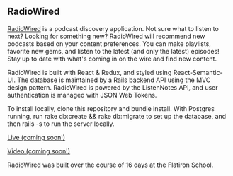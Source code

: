 ## RadioWired

[RadioWired](https://github.com/jarretbryan/radiowired) is a podcast discovery application. Not sure what to listen to next? Looking for something new? RadioWired will recommend new podcasts based on your content preferences. You can make playlists, favorite new gems, and listen to the latest (and only the latest) episodes! Stay up to date with what's coming in on the wire and find new content.

RadioWired is built with React & Redux, and styled using React-Semantic-UI. The database is maintained by a Rails backend API using the MVC design pattern. RadioWired is powered by the ListenNotes API, and user authentication is managed with JSON Web Tokens.

To install locally, clone this repository and bundle install. With Postgres running, run rake db:create && rake db:migrate to set up the database, and then rails -s to run the server locally.


[Live (coming soon!)]()

[Video (coming soon!)]()

RadioWired was built over the course of 16 days at the Flatiron School. 


